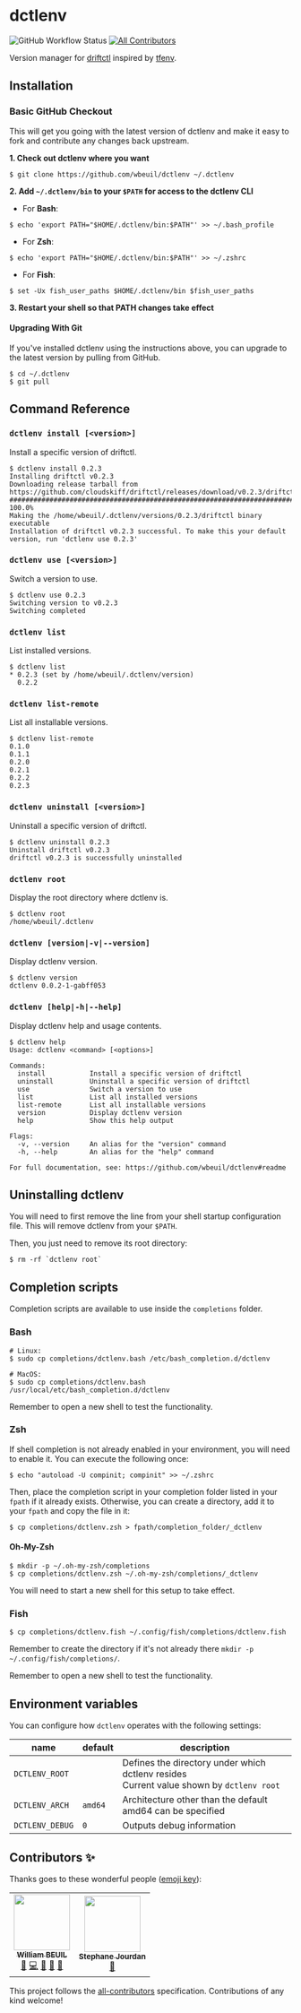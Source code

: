 # dctlenv

![GitHub Workflow Status](https://img.shields.io/github/workflow/status/wbeuil/dctlenv/Test%20Workflow)
[![All Contributors](https://img.shields.io/badge/all_contributors-2-orange.svg)](#contributors-)

Version manager for [driftctl](https://github.com/cloudskiff/driftctl) inspired by [tfenv](https://github.com/tfutils/tfenv).

## Installation

### Basic GitHub Checkout

This will get you going with the latest version of dctlenv and make it easy to fork and contribute any changes back upstream.

**1. Check out dctlenv where you want**

```console
$ git clone https://github.com/wbeuil/dctlenv ~/.dctlenv
```

**2. Add `~/.dctlenv/bin` to your `$PATH` for access to the dctlenv CLI**

- For **Bash**:

```console
$ echo 'export PATH="$HOME/.dctlenv/bin:$PATH"' >> ~/.bash_profile
```

- For **Zsh**:

```console
$ echo 'export PATH="$HOME/.dctlenv/bin:$PATH"' >> ~/.zshrc
```

- For **Fish**:

```console
$ set -Ux fish_user_paths $HOME/.dctlenv/bin $fish_user_paths
```

**3. Restart your shell so that PATH changes take effect**

#### Upgrading With Git

If you've installed dctlenv using the instructions above, you can upgrade to the latest version by pulling from GitHub.

```console
$ cd ~/.dctlenv
$ git pull
```

## Command Reference

### `dctlenv install [<version>]`

Install a specific version of driftctl.

```console
$ dctlenv install 0.2.3
Installing driftctl v0.2.3
Downloading release tarball from https://github.com/cloudskiff/driftctl/releases/download/v0.2.3/driftctl_darwin_amd64
######################################################################################################################## 100.0%
Making the /home/wbeuil/.dctlenv/versions/0.2.3/driftctl binary executable
Installation of driftctl v0.2.3 successful. To make this your default version, run 'dctlenv use 0.2.3'
```

### `dctlenv use [<version>]`

Switch a version to use.

```console
$ dctlenv use 0.2.3
Switching version to v0.2.3
Switching completed
```

### `dctlenv list`

List installed versions.

```console
$ dctlenv list
* 0.2.3 (set by /home/wbeuil/.dctlenv/version)
  0.2.2
```

### `dctlenv list-remote`

List all installable versions.

```console
$ dctlenv list-remote
0.1.0
0.1.1
0.2.0
0.2.1
0.2.2
0.2.3
```

### `dctlenv uninstall [<version>]`

Uninstall a specific version of driftctl.

```console
$ dctlenv uninstall 0.2.3
Uninstall driftctl v0.2.3
driftctl v0.2.3 is successfully uninstalled
```

### `dctlenv root`

Display the root directory where dctlenv is.

```console
$ dctlenv root
/home/wbeuil/.dctlenv
```

### `dctlenv [version|-v|--version]`

Display dctlenv version.

```console
$ dctlenv version
dctlenv 0.0.2-1-gabff053
```

### `dctlenv [help|-h|--help]`

Display dctlenv help and usage contents.

```console
$ dctlenv help
Usage: dctlenv <command> [<options>]

Commands:
  install           Install a specific version of driftctl
  uninstall         Uninstall a specific version of driftctl
  use               Switch a version to use
  list              List all installed versions
  list-remote       List all installable versions
  version           Display dctlenv version
  help              Show this help output

Flags:
  -v, --version     An alias for the "version" command
  -h, --help        An alias for the "help" command

For full documentation, see: https://github.com/wbeuil/dctlenv#readme
```

## Uninstalling dctlenv

You will need to first remove the line from your shell startup configuration file. This will remove dctlenv from your `$PATH`.

Then, you just need to remove its root directory:

```console
$ rm -rf `dctlenv root`
```

## Completion scripts

Completion scripts are available to use inside the `completions` folder.

### Bash

```console
# Linux:
$ sudo cp completions/dctlenv.bash /etc/bash_completion.d/dctlenv

# MacOS:
$ sudo cp completions/dctlenv.bash /usr/local/etc/bash_completion.d/dctlenv
```

Remember to open a new shell to test the functionality.

### Zsh

If shell completion is not already enabled in your environment, you will need to enable it. You can execute the following once:

```console
$ echo "autoload -U compinit; compinit" >> ~/.zshrc
```

Then, place the completion script in your completion folder listed in your `fpath` if it already exists. Otherwise, you can create a directory, add it to your `fpath` and copy the file in it:

```console
$ cp completions/dctlenv.zsh > fpath/completion_folder/_dctlenv
```

#### Oh-My-Zsh

```console
$ mkdir -p ~/.oh-my-zsh/completions
$ cp completions/dctlenv.zsh ~/.oh-my-zsh/completions/_dctlenv
```

You will need to start a new shell for this setup to take effect.

### Fish

```console
$ cp completions/dctlenv.fish ~/.config/fish/completions/dctlenv.fish
```

Remember to create the directory if it's not already there `mkdir -p ~/.config/fish/completions/`.

Remember to open a new shell to test the functionality.

## Environment variables

You can configure how `dctlenv` operates with the following settings:

| name            | default | description                                                                                 |
| --------------- | ------- | ------------------------------------------------------------------------------------------- |
| `DCTLENV_ROOT`  |         | Defines the directory under which dctlenv resides<br> Current value shown by `dctlenv root` |
| `DCTLENV_ARCH`  | `amd64` | Architecture other than the default amd64 can be specified                                  |
| `DCTLENV_DEBUG` | `0`     | Outputs debug information                                                                   |

## Contributors ✨

Thanks goes to these wonderful people ([emoji key](https://allcontributors.org/docs/en/emoji-key)):

<!-- ALL-CONTRIBUTORS-LIST:START - Do not remove or modify this section -->
<!-- prettier-ignore-start -->
<!-- markdownlint-disable -->
<table>
  <tr>
    <td align="center"><a href="http://wbeuil.com"><img src="https://avatars.githubusercontent.com/u/8110579?v=4?s=100" width="100px;" alt=""/><br /><sub><b>William BEUIL</b></sub></a><br /><a href="#ideas-wbeuil" title="Ideas, Planning, & Feedback">🤔</a> <a href="https://github.com/wbeuil/dctlenv/commits?author=wbeuil" title="Code">💻</a> <a href="https://github.com/wbeuil/dctlenv/commits?author=wbeuil" title="Documentation">📖</a> <a href="#maintenance-wbeuil" title="Maintenance">🚧</a> <a href="https://github.com/wbeuil/dctlenv/pulls?q=is%3Apr+reviewed-by%3Awbeuil" title="Reviewed Pull Requests">👀</a></td>
    <td align="center"><a href="https://github.com/sjourdan"><img src="https://avatars.githubusercontent.com/u/419121?v=4?s=100" width="100px;" alt=""/><br /><sub><b>Stephane Jourdan</b></sub></a><br /><a href="https://github.com/wbeuil/dctlenv/commits?author=sjourdan" title="Documentation">📖</a></td>
  </tr>
</table>

<!-- markdownlint-restore -->
<!-- prettier-ignore-end -->

<!-- ALL-CONTRIBUTORS-LIST:END -->

This project follows the [all-contributors](https://github.com/all-contributors/all-contributors) specification. Contributions of any kind welcome!
